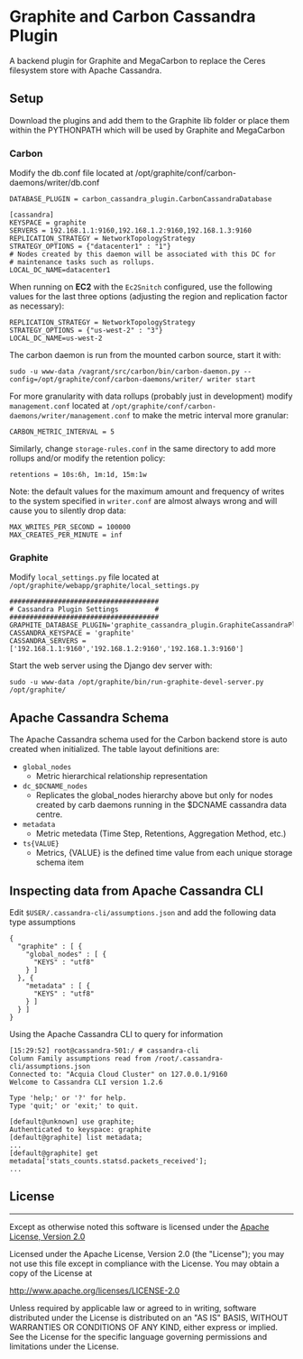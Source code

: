 # Graphite and Carbon Cassandra Plugin
A backend plugin for Graphite and MegaCarbon to replace the Ceres filesystem
store with Apache Cassandra.


## Setup
Download the plugins and add them to the Graphite lib folder or place them
within the PYTHONPATH which will be used by Graphite and MegaCarbon


### Carbon

Modify the db.conf file located at /opt/graphite/conf/carbon-daemons/writer/db.conf

    DATABASE_PLUGIN = carbon_cassandra_plugin.CarbonCassandraDatabase

    [cassandra]
    KEYSPACE = graphite
    SERVERS = 192.168.1.1:9160,192.168.1.2:9160,192.168.1.3:9160
    REPLICATION_STRATEGY = NetworkTopologyStrategy
    STRATEGY_OPTIONS = {"datacenter1" : "1"}
    # Nodes created by this daemon will be associated with this DC for
    # maintenance tasks such as rollups.
    LOCAL_DC_NAME=datacenter1

When running on **EC2** with the `Ec2Snitch` configured, use the following values for the last three options (adjusting the region and replication factor as necessary):

```
REPLICATION_STRATEGY = NetworkTopologyStrategy
STRATEGY_OPTIONS = {"us-west-2" : "3"}
LOCAL_DC_NAME=us-west-2
```

The carbon daemon is run from the mounted carbon source, start it with:

    sudo -u www-data /vagrant/src/carbon/bin/carbon-daemon.py --config=/opt/graphite/conf/carbon-daemons/writer/ writer start

For more granularity with data rollups (probably just in development) modify `management.conf` located at `/opt/graphite/conf/carbon-daemons/writer/management.conf` to make the metric interval more granular:

```
CARBON_METRIC_INTERVAL = 5
```

Similarly, change `storage-rules.conf` in the same directory to add more rollups and/or modify the retention policy:

```
retentions = 10s:6h, 1m:1d, 15m:1w
```

Note: the default values for the maximum amount and frequency of writes to the system specified in `writer.conf` are almost always wrong and will cause you to silently drop data:

```
MAX_WRITES_PER_SECOND = 100000
MAX_CREATES_PER_MINUTE = inf
```


### Graphite

Modify `local_settings.py` file located at `/opt/graphite/webapp/graphite/local_settings.py`

    #####################################
    # Cassandra Plugin Settings         #
    #####################################
    GRAPHITE_DATABASE_PLUGIN='graphite_cassandra_plugin.GraphiteCassandraPlugin'
    CASSANDRA_KEYSPACE = 'graphite'
    CASSANDRA_SERVERS = ['192.168.1.1:9160','192.168.1.2:9160','192.168.1.3:9160']

Start the web server using the Django dev server with:

    sudo -u www-data /opt/graphite/bin/run-graphite-devel-server.py  /opt/graphite/

## Apache Cassandra Schema
The Apache Cassandra schema used for the Carbon backend store is auto created
when initialized. The table layout definitions are:

* `global_nodes`
  - Metric hierarchical relationship representation
* `dc_$DCNAME_nodes`
  - Replicates the global_nodes hierarchy above but only for nodes created
  by carb daemons running in the $DCNAME cassandra data centre.
* `metadata`
  - Metric metedata (Time Step, Retentions, Aggregation Method, etc.)
* `ts{VALUE}`
  - Metrics, {VALUE} is the defined time value from each unique storage schema item

## Inspecting data from Apache Cassandra CLI
Edit `$USER/.cassandra-cli/assumptions.json` and add the following data type assumptions

    {
      "graphite" : [ {
        "global_nodes" : [ {
          "KEYS" : "utf8"
        } ]
      }, {
        "metadata" : [ {
          "KEYS" : "utf8"
        } ]
      } ]
    }


Using the Apache Cassandra CLI to query for information

    [15:29:52] root@cassandra-501:/ # cassandra-cli
    Column Family assumptions read from /root/.cassandra-cli/assumptions.json
    Connected to: "Acquia Cloud Cluster" on 127.0.0.1/9160
    Welcome to Cassandra CLI version 1.2.6

    Type 'help;' or '?' for help.
    Type 'quit;' or 'exit;' to quit.

    [default@unknown] use graphite;
    Authenticated to keyspace: graphite
    [default@graphite] list metadata;
    ...
    [default@graphite] get metadata['stats_counts.statsd.packets_received'];
    ...


## License
---
Except as otherwise noted this software is licensed under the [Apache License, Version 2.0](http://www.apache.org/licenses/LICENSE-2.0.html)

Licensed under the Apache License, Version 2.0 (the "License");
you may not use this file except in compliance with the License.
You may obtain a copy of the License at

  http://www.apache.org/licenses/LICENSE-2.0

Unless required by applicable law or agreed to in writing, software
distributed under the License is distributed on an "AS IS" BASIS,
WITHOUT WARRANTIES OR CONDITIONS OF ANY KIND, either express or implied.
See the License for the specific language governing permissions and
limitations under the License.
